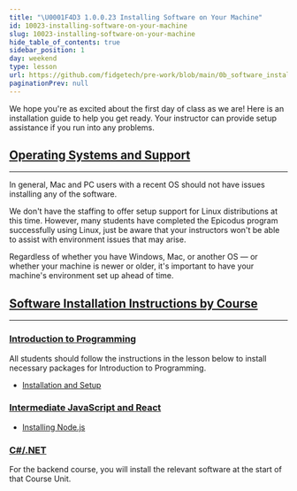 ```yaml
---
title: "\U0001F4D3 1.0.0.23 Installing Software on Your Machine"
id: 10023-installing-software-on-your-machine
slug: 10023-installing-software-on-your-machine
hide_table_of_contents: true
sidebar_position: 1
day: weekend
type: lesson
url: https://github.com/fidgetech/pre-work/blob/main/0b_software_installation_instructions.md
paginationPrev: null
---
```


We hope you're as excited about the first day of class as we are! Here is an installation guide to help you get ready. Your instructor can provide setup assistance if you run into any problems.

## [Operating Systems and Support](#operating-systems-and-support)

---

In general, Mac and PC users with a recent OS should not have issues installing any of the software.

We don't have the staffing to offer setup support for Linux distributions at this time. However, many students have completed the Epicodus program successfully using Linux, just be aware that your instructors won't be able to assist with environment issues that may arise.

Regardless of whether you have Windows, Mac, or another OS — or whether your machine is newer or older, it's important to have your machine's environment set up ahead of time.

## [Software Installation Instructions by Course](#software-installation-instructions-by-course)

---

### [Introduction to Programming](#introduction-to-programming)

All students should follow the instructions in the lesson below to install necessary packages for Introduction to Programming.

* [Installation and Setup]( https://old.learnhowtoprogram.com/introduction-to-programming/getting-started-with-intro-to-programming/installation-and-setup)

### [Intermediate JavaScript and React](#intermediate-javascript-and-react)

* [Installing Node.js]( https://old.learnhowtoprogram.com/intermediate-javascript/getting-started-with-javascript/installing-node-js)

### [C#/.NET](#c-net)

For the backend course, you will install the relevant software at the start of that Course Unit.